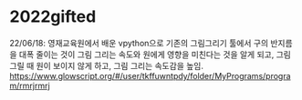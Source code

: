 # 2022gifted

22/06/18: 영재교육원에서 배운 vpython으로 기존의 그림그리기 툴에서 구의 반지름을 대폭 줄이는 것이 그림 그리는 속도와 원에게 영향을 미친다는 것을 알게 되고, 그림 그릴 때 원이 보이지 않게 하고, 그림 그리는 속도감을 높임.
https://www.glowscript.org/#/user/tkffuwntpdy/folder/MyPrograms/program/rmrjrmrj
